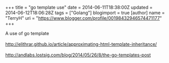 +++
title = "go template use"
date = 2014-06-11T18:38:00Z
updated = 2014-06-12T18:06:28Z
tags = ["Golang"]
blogimport = true 
[author]
	name = "TerryH"
	uri = "https://www.blogger.com/profile/00198432946574471177"
+++

A use of go template<br /><br /><a href="http://elithrar.github.io/article/approximating-html-template-inheritance/">http://elithrar.github.io/article/approximating-html-template-inheritance/</a><br /><br /><a href="http://andlabs.lostsig.com/blog/2014/05/26/8/the-go-templates-post">http://andlabs.lostsig.com/blog/2014/05/26/8/the-go-templates-post</a>
